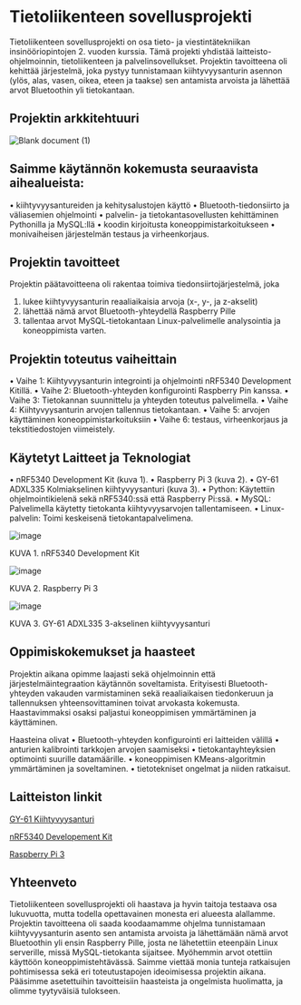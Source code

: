 



# Tietoliikenteen sovellusprojekti
Tietoliikenteen sovellusprojekti on osa tieto- ja viestintätekniikan insinööriopintojen 2. vuoden kurssia. Tämä projekti yhdistää laitteisto-ohjelmoinnin, tietoliikenteen ja palvelinsovellukset. Projektin tavoitteena oli kehittää järjestelmä, joka pystyy tunnistamaan kiihtyvyysanturin asennon (ylös, alas, vasen, oikea, eteen ja taakse) sen antamista arvoista ja lähettää arvot Bluetoothin yli tietokantaan.
## Projektin arkkitehtuuri
![Blank document (1)](https://github.com/user-attachments/assets/f0e6158f-fa61-4aba-8872-5d509d09ca10)
## Saimme käytännön kokemusta seuraavista aihealueista:
•	kiihtyvyysantureiden ja kehitysalustojen käyttö
•	Bluetooth-tiedonsiirto ja väliasemien ohjelmointi
•	palvelin- ja tietokantasovellusten kehittäminen Pythonilla ja MySQL:llä
•	koodin kirjoitusta koneoppimistarkoitukseen
•	monivaiheisen järjestelmän testaus ja virheenkorjaus.

## Projektin tavoitteet
Projektin päätavoitteena oli rakentaa toimiva tiedonsiirtojärjestelmä, joka
1.	lukee kiihtyvyysanturin reaaliaikaisia arvoja (x-, y-, ja z-akselit)
2.	lähettää nämä arvot Bluetooth-yhteydellä Raspberry Pille
3.	tallentaa arvot MySQL-tietokantaan Linux-palvelimelle analysointia ja koneoppimista varten.

## Projektin toteutus vaiheittain
•	Vaihe 1: Kiihtyvyysanturin integrointi ja ohjelmointi nRF5340 Development Kitillä.
•	Vaihe 2: Bluetooth-yhteyden konfigurointi Raspberry Pin kanssa.
•	Vaihe 3: Tietokannan suunnittelu ja yhteyden toteutus palvelimella.
•	Vaihe 4: Kiihtyvyysanturin arvojen tallennus tietokantaan.
•	Vaihe 5: arvojen käyttäminen koneoppimistarkoituksiin
•	Vaihe 6: testaus, virheenkorjaus ja tekstitiedostojen viimeistely.

## Käytetyt Laitteet ja Teknologiat
•	nRF5340 Development Kit (kuva 1).
•	Raspberry Pi 3 (kuva 2).
•	GY-61 ADXL335 Kolmiakselinen kiihtyvyysanturi (kuva 3).
•	Python: Käytettiin ohjelmointikielenä sekä nRF5340:ssä että Raspberry Pi:ssä.
•	MySQL: Palvelimella käytetty tietokanta kiihtyvyysarvojen tallentamiseen.
•	Linux-palvelin: Toimi keskeisenä tietokantapalvelimena.


 ![image](https://github.com/user-attachments/assets/1154c2b3-b45e-4d4b-a344-be6c4a75de87)
 
KUVA 1. nRF5340 Development Kit

 ![image](https://github.com/user-attachments/assets/8a1605dc-d331-468e-a641-49ff65765393)
 
KUVA 2. Raspberry Pi 3

![image](https://github.com/user-attachments/assets/eac1498c-35f9-4b53-ad6c-eb86f3152ad3)
 
KUVA 3. GY-61 ADXL335 3-akselinen kiihtyvyysanturi

## Oppimiskokemukset ja haasteet
Projektin aikana opimme laajasti sekä ohjelmoinnin että järjestelmäintegraation käytännön soveltamista. Erityisesti Bluetooth-yhteyden vakauden varmistaminen sekä reaaliaikaisen tiedonkeruun ja tallennuksen yhteensovittaminen toivat arvokasta kokemusta. Haastavimmaksi osaksi paljastui koneoppimisen ymmärtäminen ja käyttäminen.

Haasteina olivat
•	Bluetooth-yhteyden konfigurointi eri laitteiden välillä
•	anturien kalibrointi tarkkojen arvojen saamiseksi
•	tietokantayhteyksien optimointi suurille datamäärille.
•	koneoppimisen KMeans-algoritmin ymmärtäminen ja soveltaminen.
•	tietotekniset ongelmat ja niiden ratkaisut.

## Laitteiston linkit
[GY-61 Kiihtyvyysanturi](https://www.spelektroniikka.fi/p23824-gy-61-adxl335-3-akselinen-kiihtyvyysanturi-fi.html)

[nRF5340 Developement Kit](https://www.nordicsemi.com/Products/Development-hardware/nRF5340-DK)

[Raspberry Pi 3](https://www.raspberrypi.com/products/raspberry-pi-3-model-b-plus/)

## Yhteenveto
Tietoliikenteen sovellusprojekti oli haastava ja hyvin taitoja testaava osa lukuvuotta, mutta todella opettavainen monesta eri alueesta alallamme. Projektin tavoitteena oli saada koodaamamme ohjelma tunnistamaan kiihtyvyysanturin asento sen antamista arvoista ja lähettämään nämä arvot Bluetoothin yli ensin Raspberry Pille, josta ne lähetettiin eteenpäin Linux serverille, missä MySQL-tietokanta sijaitsee. Myöhemmin arvot otettiin käyttöön koneoppimistehtävässä. Saimme viettää monia tunteja ratkaisujen pohtimisessa sekä eri toteutustapojen ideoimisessa projektin aikana.  Pääsimme asetettuihin tavoitteisiin haasteista ja ongelmista huolimatta, ja olimme tyytyväisiä tulokseen.
